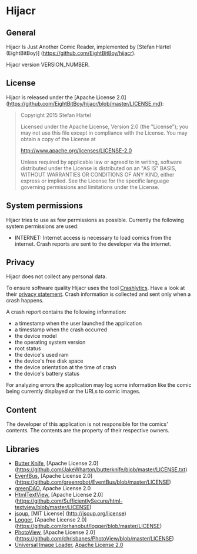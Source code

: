 # Hijacr

## General

Hijacr Is Just Another Comic Reader, implemented by [Stefan Härtel (EightBitBoy)]
(https://github.com/EightBitBoy/hijacr).

Hijacr version VERSION_NUMBER.

## License

Hijacr is released under the [Apache License 2.0]
(https://github.com/EightBitBoy/hijacr/blob/master/LICENSE.md):

>Copyright 2015 Stefan Härtel
>
>Licensed under the Apache License, Version 2.0 (the "License");
>you may not use this file except in compliance with the License.
>You may obtain a copy of the License at
>
>http://www.apache.org/licenses/LICENSE-2.0
>
>Unless required by applicable law or agreed to in writing, software
>distributed under the License is distributed on an "AS IS" BASIS,
>WITHOUT WARRANTIES OR CONDITIONS OF ANY KIND, either express or implied.
>See the License for the specific language governing permissions and
>limitations under the License.

## System permissions

Hijacr tries to use as few permissions as possible.
Currently the following system permissions are used:

- INTERNET: Internet access is necessary to load comics from the internet. Crash reports are sent to the developer via the internet.

## Privacy
Hijacr does not collect any personal data.

To ensure software quality Hijacr uses the tool [Crashlytics](https://get.fabric.io/crashlytics). Have a look at their [privacy statement](https://get.fabric.io/crashlytics#Privacy). Crash information is collected and sent only when a crash happens.

A crash report contains the following information:

- a timestamp when the user launched the application
- a timestamp when the crash occurred
- the device model
- the operating system version
- root status
- the device's used ram
- the device's free disk space
- the device orientation at the time of crash
- the device's battery status

For analyzing errors the application may log some information like the comic being currently
displayed or the URLs to comic images.

## Content

The developer of this application is not responsible for the comics' contents. The contents are the
property of their respective owners.

## Libraries

- [Butter Knife](https://github.com/JakeWharton/butterknife), [Apache License 2.0]
(https://github.com/JakeWharton/butterknife/blob/master/LICENSE.txt)
- [EventBus](https://github.com/greenrobot/EventBus), [Apache License 2.0]
(https://github.com/greenrobot/EventBus/blob/master/LICENSE)
- [greenDAO](https://github.com/greenrobot/greenDAO), Apache License 2.0
- [HtmlTextView](https://github.com/sufficientlysecure/html-textview), [Apache License 2.0]
(https://github.com/SufficientlySecure/html-textview/blob/master/LICENSE)
- [jsoup](https://github.com/jhy/jsoup/), [MIT License]
(http://jsoup.org/license)
- [Logger](https://github.com/orhanobut/logger), [Apache License 2.0]
(https://github.com/orhanobut/logger/blob/master/LICENSE)
- [PhotoView](https://github.com/chrisbanes/PhotoView), [Apache License 2.0]
(https://github.com/chrisbanes/PhotoView/blob/master/LICENSE)
- [Universal Image Loader](https://github.com/nostra13/Android-Universal-Image-Loader),
[Apache License 2.0](https://github.com/nostra13/Android-Universal-Image-Loader/blob/master/LICENSE)